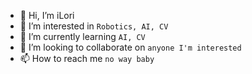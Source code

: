 - 👋 Hi, I’m iLori
- 👀 I’m interested in `Robotics, AI, CV`
- 🌱 I’m currently learning `AI, CV`
- 💞️ I’m looking to collaborate on `anyone I'm interested`
- 📫 How to reach me `no way baby`

<!---
iLori-Jiang/iLori-Jiang is a ✨ special ✨ repository because its `README.md` (this file) appears on your GitHub profile.
You can click the Preview link to take a look at your changes.
--->
